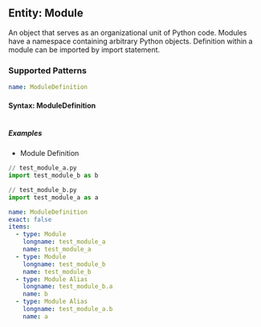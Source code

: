 ## Entity: Module
An object that serves as an organizational unit of Python code. Modules have a namespace containing arbitrary Python objects. Definition within a module can be imported by import statement.

### Supported Patterns

```yaml
name: ModuleDefinition
```

#### Syntax: ModuleDefinition
```text
```

##### Examples

- Module Definition
```python
// test_module_a.py
import test_module_b as b

// test_module_b.py
import test_module_a as a
```

```yaml
name: ModuleDefinition
exact: false
items:
  - type: Module
    longname: test_module_a
    name: test_module_a
  - type: Module
    longname: test_module_b
    name: test_module_b
  - type: Module Alias
    longname: test_module_b.a
    name: b
  - type: Module Alias
    longname: test_module_a.b
    name: a
```